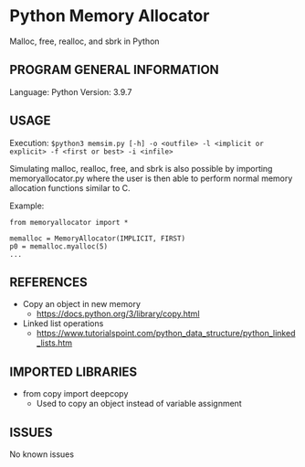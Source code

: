 # Python Memory Allocator
Malloc, free, realloc, and sbrk in Python

## PROGRAM GENERAL INFORMATION

Language: Python
Version: 3.9.7

## USAGE

Execution: ```$python3 memsim.py [-h] -o <outfile> -l <implicit or explicit> -f <first or best> -i <infile>```

Simulating malloc, realloc, free, and sbrk is also possible by importing memoryallocator.py where the user is then able to perform normal memory allocation functions similar to C.

Example:

```
from memoryallocator import *

memalloc = MemoryAllocator(IMPLICIT, FIRST)
p0 = memalloc.myalloc(5)
...
```

## REFERENCES

* Copy an object in new memory
  * https://docs.python.org/3/library/copy.html
* Linked list operations
  * https://www.tutorialspoint.com/python_data_structure/python_linked_lists.htm
  
## IMPORTED LIBRARIES

* from copy import deepcopy
  * Used to copy an object instead of variable assignment

## ISSUES

No known issues

